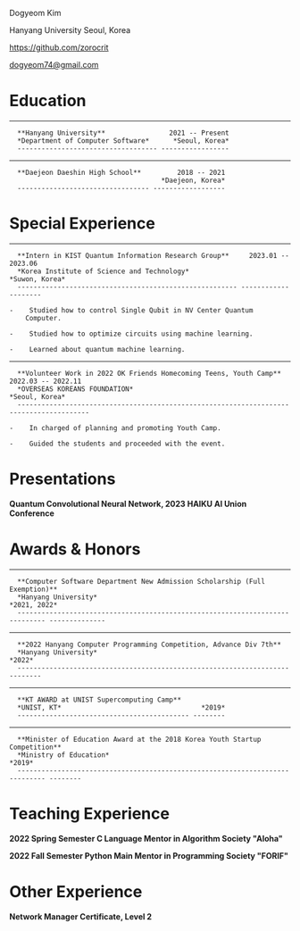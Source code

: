 Dogyeom Kim

Hanyang University
Seoul, Korea

https://github.com/zorocrit

dogyeom74@gmail.com

# Education

-   ----------------------------------- -----------------
      **Hanyang University**                2021 -- Present
      *Department of Computer Software*      *Seoul, Korea*
      ----------------------------------- -----------------

-   --------------------------------- ------------------
      **Daejeon Daeshin High School**         2018 -- 2021
                                          *Daejeon, Korea*
      --------------------------------- ------------------

# Special Experience

-   ------------------------------------------------------- --------------------
      **Intern in KIST Quantum Information Research Group**     2023.01 -- 2023.06
      *Korea Institute of Science and Technology*                   *Suwon, Korea*
      ------------------------------------------------------- --------------------

    -    Studied how to control Single Qubit in NV Center Quantum
        Computer.

    -    Studied how to optimize circuits using machine learning.

    -    Learned about quantum machine learning.

-   -------------------------------------------------------------------- --------------------
      **Volunteer Work in 2022 OK Friends Homecoming Teens, Youth Camp**     2022.03 -- 2022.11
      *OVERSEAS KOREANS FOUNDATION*                                              *Seoul, Korea*
      -------------------------------------------------------------------- --------------------

    -    In charged of planning and promoting Youth Camp.

    -    Guided the students and proceeded with the event.

# Presentations


**Quantum Convolutional Neural Network, 2023 HAIKU AI Union
Conference**


# Awards & Honors

-   ----------------------------------------------------------------------------- --------------
      **Computer Software Department New Admission Scholarship (Full Exemption)**   
      *Hanyang University*                                                            *2021, 2022*
      ----------------------------------------------------------------------------- --------------

-   -------------------------------------------------------------------- --------
      **2022 Hanyang Computer Programming Competition, Advance Div 7th**   
      *Hanyang University*                                                   *2022*
      -------------------------------------------------------------------- --------

-   ------------------------------------------- --------
      **KT AWARD at UNIST Supercomputing Camp**   
      *UNIST, KT*                                   *2019*
      ------------------------------------------- --------

-   ----------------------------------------------------------------------------- --------
      **Minister of Education Award at the 2018 Korea Youth Startup Competition**   
      *Ministry of Education*                                                         *2019*
      ----------------------------------------------------------------------------- --------

# Teaching Experience


**2022 Spring Semester C Language Mentor in Algorithm Society "Aloha"**

**2022 Fall Semester Python Main Mentor in Programming Society "FORIF"**


# Other Experience

**Network Manager Certificate, Level 2**

